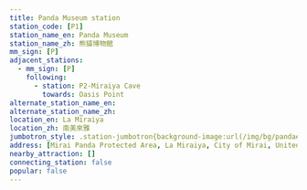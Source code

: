 ```yaml
---
title: Panda Museum station
station_code: [P1]
station_name_en: Panda Museum
station_name_zh: 熊貓博物館
mm_sign: [P]
adjacent_stations:
  - mm_sign: [P]
    following:
      - station: P2-Miraiya Cave
        towards: Oasis Point
alternate_station_name_en: 
alternate_station_name_zh: 
location_en: La Miraiya
location_zh: 南美來雅
jumbotron_style: .station-jumbotron{background-image:url(/img/bg/pandaexpress.png);background-repeat:no-repeat;background-size:50% 10px;background-position:right 130px}
address: [Mirai Panda Protected Area, La Miraiya, City of Mirai, United Cities]
nearby_attraction: []
connecting_station: false
popular: false
---
```


